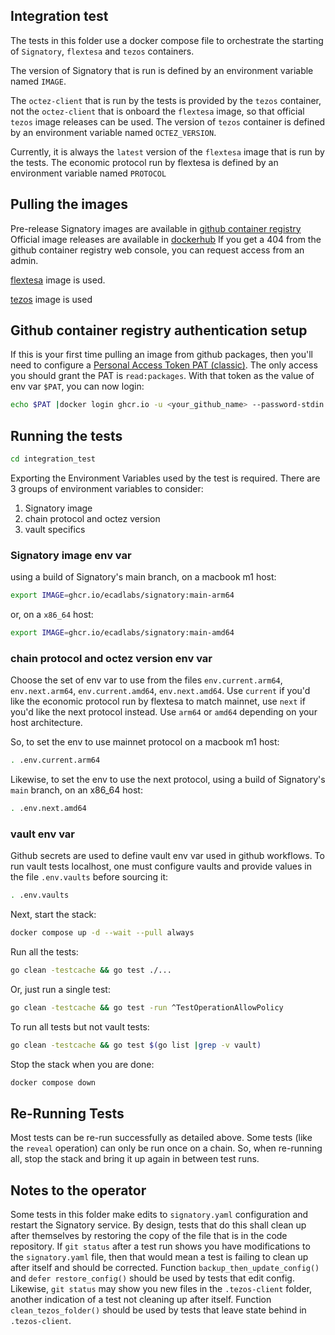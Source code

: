 ## Integration test

The tests in this folder use a docker compose file to orchestrate the starting of `Signatory`, `flextesa` and `tezos` containers.  

The version of Signatory that is run is defined by an environment variable named `IMAGE`.

The `octez-client` that is run by the tests is provided by the `tezos` container, not the `octez-client` that is onboard the `flextesa` image, so that official `tezos` image releases can be used.  The version of `tezos` container is defined by an environment variable named `OCTEZ_VERSION`.

Currently, it is always the `latest` version of the `flextesa` image that is run by the tests.  The economic protocol run by flextesa is defined by an environment variable named `PROTOCOL`

## Pulling the images

Pre-release Signatory images are available in [github container registry](https://github.com/ecadlabs/signatory/pkgs/container/signatory)
Official image releases are available in [dockerhub](https://hub.docker.com/r/ecadlabs/signatory/tags)
If you get a 404 from the github container registry web console, you can request access from an admin.

[flextesa](https://hub.docker.com/r/oxheadalpha/flextesa/tags) image is used.

[tezos](https://hub.docker.com/r/tezos/tezos/tags) image is used

## Github container registry authentication setup

If this is your first time pulling an image from github packages, then you'll need to configure a [Personal Access Token PAT (classic)](https://github.com/settings/tokens). The only access you should grant the PAT is `read:packages`.  With that token as the value of env var `$PAT`, you can now login:

```sh
echo $PAT |docker login ghcr.io -u <your_github_name> --password-stdin
```

## Running the tests

```sh
cd integration_test
```

Exporting the Environment Variables used by the test is required. There are 3 groups of environment variables to consider:

1. Signatory image
2. chain protocol and octez version
3. vault specifics

### Signatory image env var

using a build of Signatory's main branch, on a macbook m1 host:

```sh
export IMAGE=ghcr.io/ecadlabs/signatory:main-arm64
```

or, on a `x86_64` host:

```sh
export IMAGE=ghcr.io/ecadlabs/signatory:main-amd64
```

### chain protocol and octez version env var

Choose the set of env var to use from the files `env.current.arm64`, `env.next.arm64`, `env.current.amd64`, `env.next.amd64`.  Use `current` if you'd like the economic protocol run by flextesa to match mainnet, use `next` if you'd like the next protocol instead.  Use `arm64` or `amd64` depending on your host architecture.

So, to set the env to use mainnet protocol on a macbook m1 host:

```sh
. .env.current.arm64
```

Likewise, to set the env to use the next protocol, using a build of Signatory's `main` branch, on an x86_64 host:

```sh
. .env.next.amd64
```

### vault env var

Github secrets are used to define vault env var used in github workflows. To run vault tests localhost, one must configure vaults and provide values in the file `.env.vaults` before sourcing it:

```sh
. .env.vaults
```

Next, start the stack:

```sh
docker compose up -d --wait --pull always
```

Run all the tests:

```sh
go clean -testcache && go test ./...
```

Or, just run a single test:

```sh
go clean -testcache && go test -run ^TestOperationAllowPolicy
```

To run all tests but not vault tests:

```sh
go clean -testcache && go test $(go list |grep -v vault)
```

Stop the stack when you are done:

```sh
docker compose down
```

## Re-Running Tests

Most tests can be re-run successfully as detailed above.  Some tests (like the `reveal` operation) can only be run once on a chain.  So, when re-running all, stop the stack and bring it up again in between test runs. 

## Notes to the operator

Some tests in this folder make edits to `signatory.yaml` configuration and restart the Signatory service. By design, tests that do this shall clean up after themselves by restoring the copy of the file that is in the code repository.  If `git status` after a test run shows you have modifications to the `signatory.yaml` file, then that would mean a test is failing to clean up after itself and should be corrected.  Function `backup_then_update_config()` and `defer restore_config()` should be used by tests that edit config. Likewise, `git status` may show you new files in the `.tezos-client` folder, another indication of a test not cleaning up after itself.  Function `clean_tezos_folder()` should be used by tests that leave state behind in `.tezos-client`.
